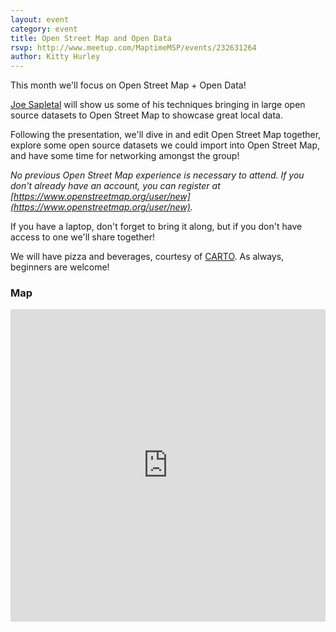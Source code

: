 ```yaml
---
layout: event
category: event
title: Open Street Map and Open Data
rsvp: http://www.meetup.com/MaptimeMSP/events/232631264
author: Kitty Hurley
---
```


This month we'll focus on Open Street Map + Open Data!

[Joe Sapletal](https://twitter.com/DCGISJoe) will show us some of his techniques bringing in large open source datasets to Open Street Map to showcase great local data.

Following the presentation, we'll dive in and edit Open Street Map together, explore some open source datasets we could import into Open Street Map, and have some time for networking amongst the group!

*_No previous Open Street Map experience is necessary to attend. If you don't already have an account, you can register at [https://www.openstreetmap.org/user/new](https://www.openstreetmap.org/user/new)._*

If you have a laptop, don't forget to bring it along, but if you don't have access to one we'll share together!

We will have pizza and beverages, courtesy of [CARTO](http://carto.com). As always, beginners are welcome!

### Map

<iframe width='100%' height='500px' frameBorder='0' src='https://a.tiles.mapbox.com/v4/hockeyduck30.pc1gp5cd/attribution,zoompan,zoomwheel,share.html?access_token=pk.eyJ1IjoiaG9ja2V5ZHVjazMwIiwiYSI6InE4cmFHNlUifQ.X5m_TSatNjZs6Vc7B3_m2A'></iframe>
